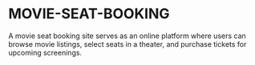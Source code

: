 # MOVIE-SEAT-BOOKING
A movie seat booking site serves as an online platform where users can browse movie listings, select seats in a theater, and purchase tickets for upcoming screenings.
